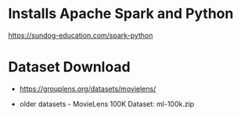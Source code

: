 # Installs Apache Spark and Python

https://sundog-education.com/spark-python

# Dataset Download

- https://grouplens.org/datasets/movielens/

- older datasets - MovieLens 100K Dataset: ml-100k.zip